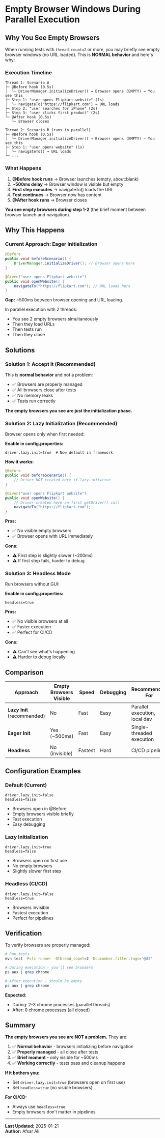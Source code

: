 # Empty Browser Windows During Parallel Execution

## Why You See Empty Browsers

When running tests with `thread.count=2` or more, you may briefly see empty browser windows (no URL loaded). This is **NORMAL behavior** and here's why:

### Execution Timeline

```
Thread 1: Scenario A
├─ @Before hook (0.5s)
│  └─ DriverManager.initializeDriver() → Browser opens (EMPTY) ← You see this
├─ Step 1: "user opens Flipkart website" (1s)
│  └─ navigateTo("https://flipkart.com") → URL loads
├─ Step 2: "user searches for iPhone" (2s)
├─ Step 3: "user clicks first product" (2s)
└─ @After hook (0.5s)
   └─ Browser closes

Thread 2: Scenario B (runs in parallel)
├─ @Before hook (0.5s)
│  └─ DriverManager.initializeDriver() → Browser opens (EMPTY) ← You see this
├─ Step 1: "user opens website" (1s)
│  └─ navigateTo() → URL loads
└─ ...
```

### What Happens

1. **@Before hook runs** → Browser launches (empty, about:blank)
2. **~500ms delay** → Browser window is visible but empty
3. **First step executes** → navigateTo() loads the URL
4. **Test continues** → Browser now has content
5. **@After hook runs** → Browser closes

**You see empty browsers during step 1-2** (the brief moment between browser launch and navigation).

## Why This Happens

### Current Approach: Eager Initialization
```java
@Before
public void beforeScenario() {
    DriverManager.initializeDriver(); // Browser opens here
}

@Given("user opens Flipkart website")
public void openWebsite() {
    navigateTo("https://flipkart.com"); // URL loads here
}
```

**Gap:** ~500ms between browser opening and URL loading.

In parallel execution with 2 threads:
- You see 2 empty browsers simultaneously
- Then they load URLs
- Then tests run
- Then they close

## Solutions

### Solution 1: Accept It (Recommended)
This is **normal behavior** and not a problem:
- ✅ Browsers are properly managed
- ✅ All browsers close after tests
- ✅ No memory leaks
- ✅ Tests run correctly

**The empty browsers you see are just the initialization phase.**

### Solution 2: Lazy Initialization (Recommended)
Browser opens only when first needed:

**Enable in config.properties:**
```properties
driver.lazy.init=true  # Now default in framework
```

**How it works:**
```java
@Before
public void beforeScenario() {
    // Driver NOT created here if lazy.init=true
}

@Given("user opens Flipkart website")
public void openWebsite() {
    // Driver created here on first getDriver() call
    navigateTo("https://flipkart.com");
}
```

**Pros:**
- ✅ No visible empty browsers
- ✅ Browser opens with URL immediately

**Cons:**
- ⚠️ First step is slightly slower (~200ms)
- ⚠️ If first step fails, harder to debug

### Solution 3: Headless Mode
Run browsers without GUI:

**Enable in config.properties:**
```properties
headless=true
```

**Pros:**
- ✅ No visible browsers at all
- ✅ Faster execution
- ✅ Perfect for CI/CD

**Cons:**
- ⚠️ Can't see what's happening
- ⚠️ Harder to debug locally

## Comparison

| Approach | Empty Browsers Visible | Speed | Debugging | Recommended For |
|----------|----------------------|-------|-----------|-----------------|
| **Lazy Init** (recommended) | No | Fast | Easy | Parallel execution, local dev |
| **Eager Init** | Yes (~500ms) | Fast | Easy | Single-threaded execution |
| **Headless** | No (invisible) | Fastest | Hard | CI/CD pipelines |

## Configuration Examples

### Default (Current)
```properties
driver.lazy.init=false
headless=false
```
- Browsers open in @Before
- Empty browsers visible briefly
- Fast execution
- Easy debugging

### Lazy Initialization
```properties
driver.lazy.init=true
headless=false
```
- Browsers open on first use
- No empty browsers
- Slightly slower first step

### Headless (CI/CD)
```properties
driver.lazy.init=false
headless=true
```
- Browsers invisible
- Fastest execution
- Perfect for pipelines

## Verification

To verify browsers are properly managed:

```bash
# Run tests
mvn test -Pcli-runner -Dthread_count=2 -Dcucumber.filter.tags="@UI"

# During execution - you'll see browsers
ps aux | grep chrome

# After execution - should be empty
ps aux | grep chrome
```

**Expected:**
- During: 2-3 chrome processes (parallel threads)
- After: 0 chrome processes (all closed)

## Summary

**The empty browsers you see are NOT a problem.** They are:

1. ✅ **Normal behavior** - browsers initializing before navigation
2. ✅ **Properly managed** - all close after tests
3. ✅ **Brief moment** - only visible for ~500ms
4. ✅ **Working correctly** - tests pass and cleanup happens

**If it bothers you:**
- Set `driver.lazy.init=true` (browsers open on first use)
- Set `headless=true` (no visible browsers)

**For CI/CD:**
- Always use `headless=true`
- Empty browsers don't matter in pipelines

---

**Last Updated:** 2025-01-21  
**Author:** Afsar Ali

